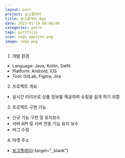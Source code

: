 ```yaml
---
layout: post
project: 보고플레이
title: 보고플레이 App
date: 2023-01-10 08:00:00 
categories: posts 
tags: portfolio
icon: vogo_AppIcon.png
image: vogo.png
---
```


1) 개발 환경  
 - Language: Java, Kotlin, Swfit
 - Platform: Android, iOS  
 - Tool: GitLab, Figma, Jira

2) 프로젝트 개요  
 - 실시간 라이브로 상품 정보를 제공하여 쇼핑을 쉽게 하기 위함

3) 프로젝트 구현 기능  
 - 신규 기능 구현 및 유지보수
 - 서버 API 및 서버 연동 기능 유지 보수  
 - 버그 수정  
 
4) 마켓 주소  
 - [보고플레이](https://play.google.com/store/apps/details?id=com.vogo.android){:target="_blank"}  
 
